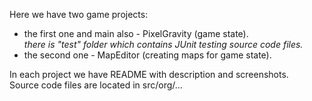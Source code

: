 Here we have two game projects: 
* the first one and main also - PixelGravity (game state).  
<em>there is "test" folder which contains JUnit testing source code files.</em>
* the second one - MapEditor (creating maps for game state). <br/> 

In each project we have README with description and screenshots.<br/>
Source code files are located in src/org/...

